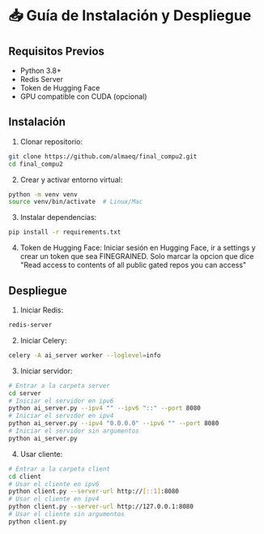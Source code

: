 # 📥 Guía de Instalación y Despliegue

## Requisitos Previos

- Python 3.8+
- Redis Server
- Token de Hugging Face
- GPU compatible con CUDA (opcional)

## Instalación

1. Clonar repositorio:
```bash
git clone https://github.com/almaeq/final_compu2.git
cd final_compu2
```

2. Crear y activar entorno virtual:
```bash
python -m venv venv
source venv/bin/activate  # Linux/Mac
```

3. Instalar dependencias:
```bash
pip install -r requirements.txt
```

4. Token de Hugging Face:
Iniciar sesión en Hugging Face, ir a settings y crear un token que sea FINEGRAINED. Solo marcar la opcion que dice "Read access to contents of all public gated repos you can access"

## Despliegue

1. Iniciar Redis:
```bash
redis-server 
```

2. Iniciar Celery:
```bash
celery -A ai_server worker --loglevel=info
```

3. Iniciar servidor:
```bash
# Entrar a la carpeta server
cd server
# Iniciar el servidor en ipv6
python ai_server.py --ipv4 "" --ipv6 "::" --port 8080
# Iniciar el servidor en ipv4
python ai_server.py --ipv4 "0.0.0.0" --ipv6 "" --port 8080
# Iniciar el servidor sin argumentos
python ai_server.py
```

4. Usar cliente:
```bash
# Entrar a la carpeta client
cd client
# Usar el cliente en ipv6
python client.py --server-url http://[::1]:8080
# Usar el cliente en ipv4
python client.py --server-url http://127.0.0.1:8080
# Usar el cliente sin argumentos
python client.py
```
